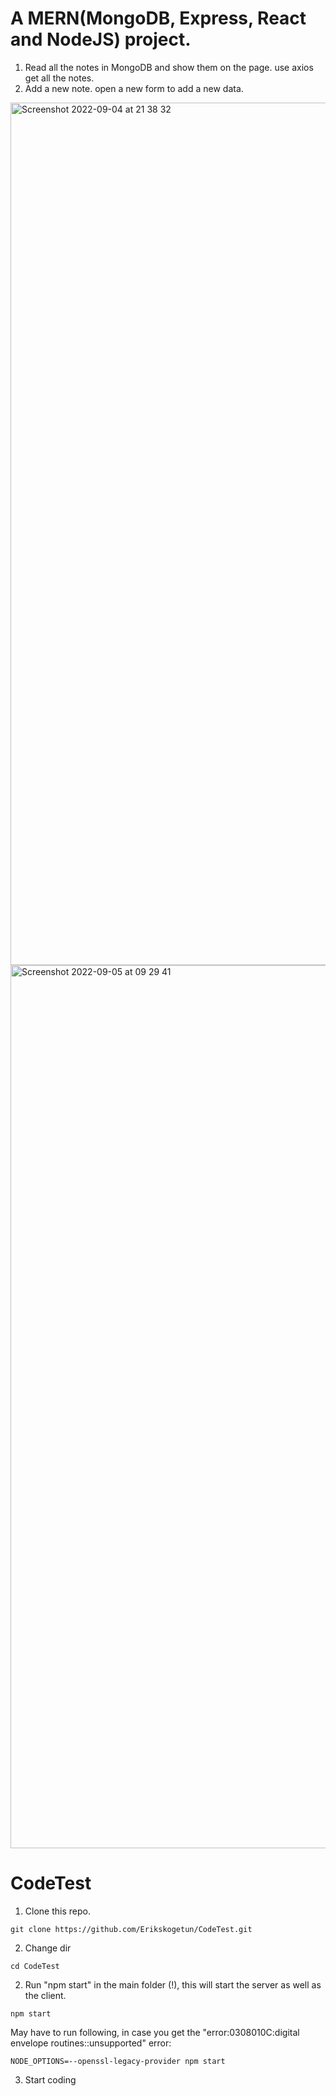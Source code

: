 # A MERN(MongoDB, Express, React and NodeJS) project. 

1. Read all the notes in MongoDB and show them on the page. use axios get all the notes. 
2. Add a new note. open a new form to add a new data. 

<img width="1380" alt="Screenshot 2022-09-04 at 21 38 32" src="https://user-images.githubusercontent.com/80680154/188330870-3b8e42ac-e86d-4dfc-969a-788328f1949b.png">
<img width="1413" alt="Screenshot 2022-09-05 at 09 29 41" src="https://user-images.githubusercontent.com/80680154/188393136-ecd09467-c286-42a9-afb4-f70bf6cadb85.png">


# CodeTest

1. Clone this repo.

```
git clone https://github.com/Erikskogetun/CodeTest.git
```

2. Change dir
```
cd CodeTest
```

2. Run "npm start" in the main folder (!), this will start the server as well as the client.

```
npm start
```

May have to run following, in case you get the "error:0308010C:digital envelope routines::unsupported" error:

```
NODE_OPTIONS=--openssl-legacy-provider npm start
```

3. Start coding
